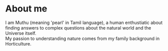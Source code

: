# About me

I am Muthu (meaning 'pearl' in Tamil language), a human enthustiatic about finding answers to complex questions about the natural world and the Universe itself.  
My passion to understanding nature comes from my family background in Horticulture. 


